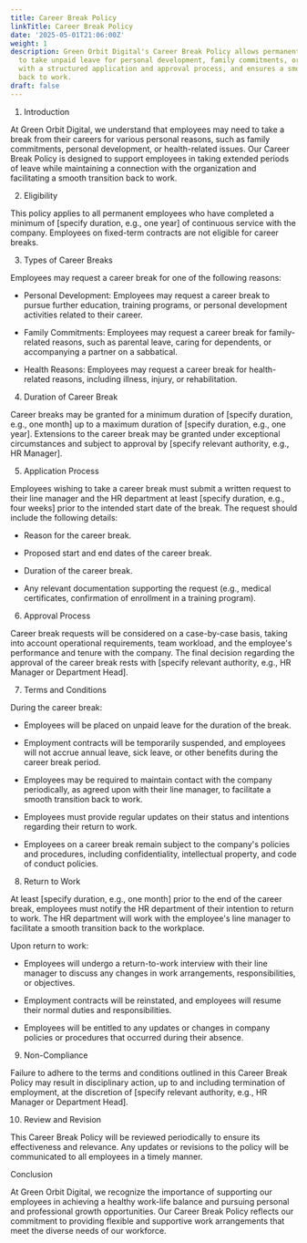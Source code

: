```yaml
---
title: Career Break Policy
linkTitle: Career Break Policy
date: '2025-05-01T21:06:00Z'
weight: 1
description: Green Orbit Digital's Career Break Policy allows permanent employees
  to take unpaid leave for personal development, family commitments, or health reasons,
  with a structured application and approval process, and ensures a smooth transition
  back to work.
draft: false
---
```



1. Introduction

At Green Orbit Digital, we understand that employees may need to take a break from their careers for various personal reasons, such as family commitments, personal development, or health-related issues. Our Career Break Policy is designed to support employees in taking extended periods of leave while maintaining a connection with the organization and facilitating a smooth transition back to work.

2. Eligibility

This policy applies to all permanent employees who have completed a minimum of [specify duration, e.g., one year] of continuous service with the company. Employees on fixed-term contracts are not eligible for career breaks.

3. Types of Career Breaks

Employees may request a career break for one of the following reasons:

- Personal Development: Employees may request a career break to pursue further education, training programs, or personal development activities related to their career.

- Family Commitments: Employees may request a career break for family-related reasons, such as parental leave, caring for dependents, or accompanying a partner on a sabbatical.

- Health Reasons: Employees may request a career break for health-related reasons, including illness, injury, or rehabilitation.

4. Duration of Career Break

Career breaks may be granted for a minimum duration of [specify duration, e.g., one month] up to a maximum duration of [specify duration, e.g., one year]. Extensions to the career break may be granted under exceptional circumstances and subject to approval by [specify relevant authority, e.g., HR Manager].

5. Application Process

Employees wishing to take a career break must submit a written request to their line manager and the HR department at least [specify duration, e.g., four weeks] prior to the intended start date of the break. The request should include the following details:

- Reason for the career break.

- Proposed start and end dates of the career break.

- Duration of the career break.

- Any relevant documentation supporting the request (e.g., medical certificates, confirmation of enrollment in a training program).

6. Approval Process

Career break requests will be considered on a case-by-case basis, taking into account operational requirements, team workload, and the employee's performance and tenure with the company. The final decision regarding the approval of the career break rests with [specify relevant authority, e.g., HR Manager or Department Head].

7. Terms and Conditions

During the career break:

- Employees will be placed on unpaid leave for the duration of the break.

- Employment contracts will be temporarily suspended, and employees will not accrue annual leave, sick leave, or other benefits during the career break period.

- Employees may be required to maintain contact with the company periodically, as agreed upon with their line manager, to facilitate a smooth transition back to work.

- Employees must provide regular updates on their status and intentions regarding their return to work.

- Employees on a career break remain subject to the company's policies and procedures, including confidentiality, intellectual property, and code of conduct policies.

8. Return to Work

At least [specify duration, e.g., one month] prior to the end of the career break, employees must notify the HR department of their intention to return to work. The HR department will work with the employee's line manager to facilitate a smooth transition back to the workplace.

Upon return to work:

- Employees will undergo a return-to-work interview with their line manager to discuss any changes in work arrangements, responsibilities, or objectives.

- Employment contracts will be reinstated, and employees will resume their normal duties and responsibilities.

- Employees will be entitled to any updates or changes in company policies or procedures that occurred during their absence.

9. Non-Compliance

Failure to adhere to the terms and conditions outlined in this Career Break Policy may result in disciplinary action, up to and including termination of employment, at the discretion of [specify relevant authority, e.g., HR Manager or Department Head].

10. Review and Revision

This Career Break Policy will be reviewed periodically to ensure its effectiveness and relevance. Any updates or revisions to the policy will be communicated to all employees in a timely manner.

Conclusion

At Green Orbit Digital, we recognize the importance of supporting our employees in achieving a healthy work-life balance and pursuing personal and professional growth opportunities. Our Career Break Policy reflects our commitment to providing flexible and supportive work arrangements that meet the diverse needs of our workforce.